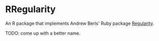 # RRegularity

An R package that implements Andrew Berls' Ruby package
[Regularity](https://github.com/andrewberls/regularity).


TODO: come up with a better name.

